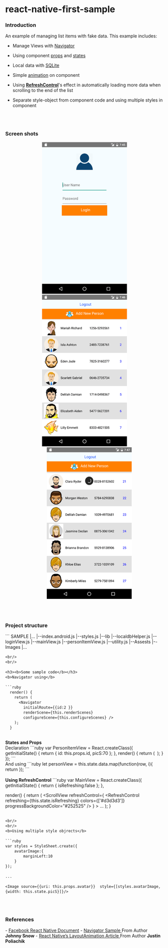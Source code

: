 # react-native-first-sample

<h3><b>Introduction</b></h3>

An example of managing list items with fake data. This example includes:
- Manage Views with <a href='https://facebook.github.io/react-native/docs/navigation.html'>Navigator</a>

- Using component <a href='https://facebook.github.io/react-native/docs/props.html'>props</a> and <a href='https://facebook.github.io/react-native/docs/state.html'>states</a>

- Local data with <a href='https://github.com/andpor/react-native-sqlite-storage'>SQLite</a>

- Simple <a href='https://facebook.github.io/react-native/docs/animations.html'>animation<a/> on component

- Using <a href='https://facebook.github.io/react-native/docs/refreshcontrol.html'><b>RefreshControl</b></a>'s effect in automatically loading more data when scrolling to the end of the list

- Separate style-object from component code and using multiple styles in component

<br/>
<br/>
<h3><b>Screen shots</b></h3>
<p align="center">
  <img src="https://github.com/thetukiet/react-native-first-sample/blob/master/ScreenShots/s1.png" width="270" />
   
  <img src="https://github.com/thetukiet/react-native-first-sample/blob/master/ScreenShots/s2.png" width="270" margin-left="30px"/>  
  <img src="https://github.com/thetukiet/react-native-first-sample/blob/master/ScreenShots/s3.png" width="270" style="margin-left:30px;"/>  
</p>

<br/>
<br/>
<h3><b>Project structure</b></h3>
```
SAMPLE
  |...
  |--index.android.js
  |--styles.js
  |--lib
      |--localdbHelper.js
      |--loginView.js
      |--mainView.js
      |--personItemView.js
      |--utility.js
  |--Assests
      |--Images
      	   |...
      
```
<br/>
<br/>

<h3><b>Some sample code</b></h3>
<b>Navigator using</b>

```ruby
  render() {
    return (
      <Navigator
        initialRoute={{id:2 }}
        renderScene={this.renderScenes}
        configureScene={this.configureScenes} />
    );
  }
```

<br/>
<b>States and Props</b><br/>
Declaration
```ruby
  var PersonItemView = React.createClass({
    getInitialState() {           
      return {
  	    id: this.props.id,
        picS:70
	    };
  	},
  	render() {
      return (
        <TouchableOpacity>
            <Image source={{uri: this.props.avatar}}  style={{width: this.state.picS}}/>
        </TouchableOpacity>
      );
    }
  });
```
<br/>
And using
```ruby
  let personView = this.state.data.map(function(row, i){
  	return <PersonItemView avatar={row.Avatar} />
  });
```

<br/>
<br/>
<b>Using RefreshControl</b>
```ruby
var MainView = React.createClass({
   getInitialState() {
       return {
           isRefreshing:false
       };
   },
   
   render() {
      return (
        <View style={styles.container}>
            <ScrollView
              refreshControl={
                <RefreshControl
                  refreshing={this.state.isRefreshing}
                  colors={['#d3d3d3']}
                  progressBackgroundColor="#252525"
                />
              }
            >
            ...
            </ScrollView>
        </View>
     );
  }
```

<br/>
<br/>
<b>Using multiple style objrects</b>

```ruby
var styles = StyleSheet.create({
    avatarImage:{
        marginLeft:10
    }
});

... 

<Image source={{uri: this.props.avatar}}  style={[styles.avatarImage,{width: this.state.picS}]}/>
```

<br/>
<br/>

<h3><b>References</b></h3>
- <a href='https://facebook.github.io/react-native/docs/getting-started.html'>Facebook React Native Document</a>
- <a href='https://rnplay.org/apps/PxQpag'>Navigator Sample </a>From Author <b>Johnny Snow</b>
- <a href='https://medium.com/@Jpoliachik/react-native-s-layoutanimation-is-awesome-4a4d317afd3e#.co2m4f7rk'>React Native’s LayoutAnimation Article </a>From Author <b>Justin Poliachik</b>

